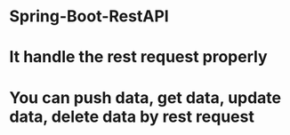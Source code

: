 # Spring-Boot-RestAPI
# It handle the rest request properly
# You can push data, get data, update data, delete data by rest request
